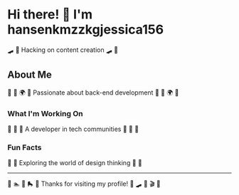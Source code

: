# Hi there! 👋 I'm hansenkmzzkgjessica156

🛹 🎽 Hacking on content creation 🛹 🎽

## About Me
🌺 🎳 🌍 🎸 Passionate about back-end development 🌺 🎳 🌍 🎸

### What I'm Working On
🏏 🏑 🎻 A developer in tech communities 🏏 🏑 🎻

### Fun Facts
🎣 🎵 Exploring the world of design thinking 🎣 🎵

---
🏸 🏊 🏓 🛼 🎽 Thanks for visiting my profile! 🏸 🛹 🎪 🎬 🎳
